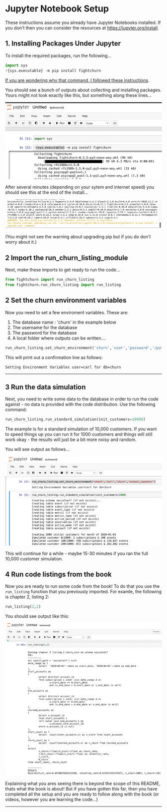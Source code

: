 

<a name="notebook"/>

# Jupyter Notebook Setup

These instructions assume you already have Jupyter Notebooks installed. If you don't then you can consider the resources at https://jupyter.org/install. 

## 1. Installing Packages Under Jupyter


To install the required packages, run the following...

```python
import sys
!{sys.executable} -m pip install fightchurn
```

[If you are wondering why that command, I followed these instructions](https://jakevdp.github.io/blog/2017/12/05/installing-python-packages-from-jupyter/).

You should see a bunch of outputs about collecting and installing packages. Yours might not look exactly like this, but something along these lines...

![note1_env_start](./note1_env_start.png)

After several minutes (depending on your sytem and internet speed) you should see this at the end of the install...

![note2_env_done](./note2_env_done.png)

(You might not see the warning about upgrading pip but if you do don't worry about it.)

## 2 Import the run_churn_listing_module

Next, make these imports to get ready to run the code...

```python
from fightchurn import run_churn_listing
from fightchurn.run_churn_listing import run_listing
```

## 2  Set the churn environment variables

Now you need to set a few enviroment variables. These are:

1. The database name : 'churn' in the example below
2. The username for the database 
3. The password for the database
4. A local folder where  outputs can be written....


```python
run_churn_listing.set_churn_environment('churn','user','password','/path/to/my_churn_output_folder')
```

This will print out a confirmation line as follows:

```
Setting Environment Variables user=carl for db=churn
```



---

<a name="simulate"/>

## 3 Run the data simulation

Next, you need to write some data to the database in order to run the code against - no data is provided with the code distribution. Use the following command:


```python
run_churn_listing.run_standard_simulation(init_customers=10000)
```

The example is for a standard simulation of 10,000 customers. If you want to speed things up you can run it for 1000 customers and things will still work okay - the results will just be a bit more noisy and random.

You will see output as follows...

![note3_sim](./note3_sim.png)

This will continue for a while - maybe 15-30 minutes if you ran the full 10,000 customer simulation.

<a name="run"/>

## 4 Run code listings from the book

Now you are ready to run some code from the book! To do that you use the `run_listing` function that you previously imported. For examle, the following is chapter 2, listing 2:


```python
run_listing(2,2)
```

You should see output like this:

![note4_churn](./note4_churn.png)

Explaining what you ares seeing there is beyond the scope of this README, thats what the book is about! But if you have gotten this far, then you have completed all the setup and you are ready to follow along with the book (or videos, however you are learning the code...)

------

